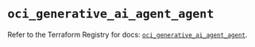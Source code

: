 # `oci_generative_ai_agent_agent`

Refer to the Terraform Registry for docs: [`oci_generative_ai_agent_agent`](https://registry.terraform.io/providers/oracle/oci/6.18.0/docs/resources/generative_ai_agent_agent).

